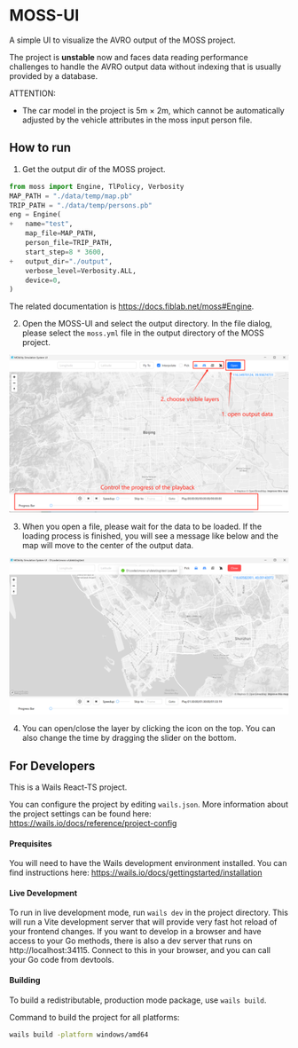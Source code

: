 # MOSS-UI

A simple UI to visualize the AVRO output of the MOSS project.

The project is **unstable** now and faces data reading performance challenges to handle the AVRO output data without indexing that is usually provided by a database.

ATTENTION:
- The car model in the project is 5m × 2m, which cannot be automatically adjusted by the vehicle attributes in the moss input person file.

## How to run

1. Get the output dir of the MOSS project. 
```python
from moss import Engine, TlPolicy, Verbosity
MAP_PATH = "./data/temp/map.pb"
TRIP_PATH = "./data/temp/persons.pb"
eng = Engine(
+   name="test",
    map_file=MAP_PATH,
    person_file=TRIP_PATH,
    start_step=8 * 3600,
+   output_dir="./output",
    verbose_level=Verbosity.ALL,
    device=0,
)
```
The related documentation is https://docs.fiblab.net/moss#Engine.

2. Open the MOSS-UI and select the output directory. In the file dialog, please select the `moss.yml` file in the output directory of the MOSS project.

![MOSS-UI](./docs/1.png)

3. When you open a file, please wait for the data to be loaded. If the loading process is finished, you will see a message like below and the map will move to the center of the output data.

![MOSS-UI](./docs/2.png)

4. You can open/close the layer by clicking the icon on the top. You can also change the time by dragging the slider on the bottom.

## For Developers

This is a Wails React-TS project.

You can configure the project by editing `wails.json`. More information about the project settings can be found
here: https://wails.io/docs/reference/project-config

#### Prequisites

You will need to have the Wails development environment installed. You can find instructions here: https://wails.io/docs/gettingstarted/installation

#### Live Development

To run in live development mode, run `wails dev` in the project directory. This will run a Vite development
server that will provide very fast hot reload of your frontend changes. If you want to develop in a browser
and have access to your Go methods, there is also a dev server that runs on http://localhost:34115. Connect
to this in your browser, and you can call your Go code from devtools.

#### Building

To build a redistributable, production mode package, use `wails build`.

Command to build the project for all platforms:
```bash
wails build -platform windows/amd64 
```

